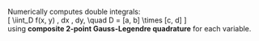 Numerically computes double integrals:  
\[ \iint_D f(x, y) \, dx \, dy, \quad D = [a, b] \times [c, d] \]  
using **composite 2-point Gauss-Legendre quadrature** for each variable. 